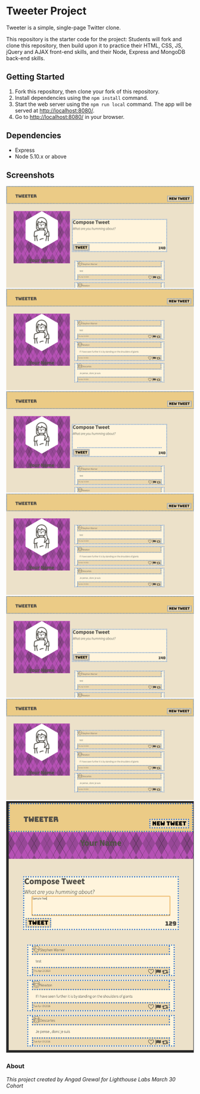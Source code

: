 # Tweeter Project

Tweeter is a simple, single-page Twitter clone.

This repository is the starter code for the project: Students will fork and clone this repository, then build upon it to practice their HTML, CSS, JS, jQuery and AJAX front-end skills, and their Node, Express and MongoDB back-end skills.

## Getting Started

1. Fork this repository, then clone your fork of this repository.
2. Install dependencies using the `npm install` command.
3. Start the web server using the `npm run local` command. The app will be served at <http://localhost:8080/>.
4. Go to <http://localhost:8080/> in your browser.

## Dependencies

- Express
- Node 5.10.x or above

## Screenshots

!["photo 1"](https://github.com/Purple-Towel/tweeter/blob/master/docs/photo1.png)
!["photo 2"](https://github.com/Purple-Towel/tweeter/blob/master/docs/photo2.png)
!["photo 3"](https://github.com/Purple-Towel/tweeter/blob/master/docs/photo1.png)
!["photo 4"](https://github.com/Purple-Towel/tweeter/blob/master/docs/photo2.png)
!["photo 5"](https://github.com/Purple-Towel/tweeter/blob/master/docs/photo1.png)
!["photo 6"](https://github.com/Purple-Towel/tweeter/blob/master/docs/photo2.png)
!["photo 7"](https://github.com/Purple-Towel/tweeter/blob/master/docs/photo7.png)

### About

*This project created by Angad Grewal for Lighthouse Labs March 30 Cohort*